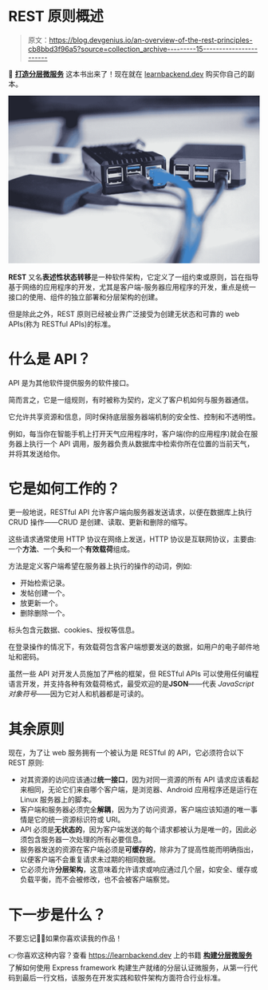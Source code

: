 # REST 原则概述

> 原文：<https://blog.devgenius.io/an-overview-of-the-rest-principles-cb8bbd3f96a5?source=collection_archive---------15----------------------->

🚀 [**打造分层微服务**](https://learnbackend.dev/books/build-layered-microservices) 这本书出来了！现在就在 [learnbackend.dev](https://learnbackend.dev/books/build-layered-microservices) 购买你自己的副本。

![](img/bcbadb0589cdf946cf0bd19d21d772ef.png)

**REST** 又名**表述性状态转移**是一种软件架构，它定义了一组约束或原则，旨在指导基于网络的应用程序的开发，尤其是客户端-服务器应用程序的开发，重点是统一接口的使用、组件的独立部署和分层架构的创建。

但是除此之外，REST 原则已经被业界广泛接受为创建无状态和可靠的 web APIs(称为 RESTful APIs)的标准。

# 什么是 API？

API 是为其他软件提供服务的软件接口。

简而言之，它是一组规则，有时被称为契约，定义了客户机如何与服务器通信。

它允许共享资源和信息，同时保持底层服务器端机制的安全性、控制和不透明性。

例如，每当你在智能手机上打开天气应用程序时，客户端(你的应用程序)就会在服务器上执行一个 API 调用，服务器负责从数据库中检索你所在位置的当前天气，并将其发送给你。

# 它是如何工作的？

更一般地说，RESTful API 允许客户端向服务器发送请求，以便在数据库上执行 CRUD 操作——CRUD 是创建、读取、更新和删除的缩写。

这些请求通常使用 HTTP 协议在网络上发送，HTTP 协议是互联网协议，主要由:一个**方法**、一个**头**和一个**有效载荷**组成。

方法是定义客户端希望在服务器上执行的操作的动词，例如:

*   开始检索记录。
*   发帖创建一个。
*   放更新一个。
*   删除删除一个。

标头包含元数据、cookies、授权等信息。

在登录操作的情况下，有效载荷包含客户端想要发送的数据，如用户的电子邮件地址和密码。

虽然一些 API 对开发人员施加了严格的框架，但 RESTful APIs 可以使用任何编程语言开发，并支持各种有效载荷格式，最受欢迎的是**JSON**——代表 *JavaScript 对象符号*——因为它对人和机器都是可读的。

# 其余原则

现在，为了让 web 服务拥有一个被认为是 RESTful 的 API，它必须符合以下 REST 原则:

*   对其资源的访问应该通过**统一接口**，因为对同一资源的所有 API 请求应该看起来相同，无论它们来自哪个客户端，是浏览器、Android 应用程序还是运行在 Linux 服务器上的脚本。
*   客户端和服务器必须完全**解耦**，因为为了访问资源，客户端应该知道的唯一事情是它的统一资源标识符或 URI。
*   API 必须是**无状态的**，因为客户端发送的每个请求都被认为是唯一的，因此必须包含服务器一次处理的所有必要信息。
*   服务器发送的资源在客户端必须是**可缓存的**，除非为了提高性能而明确指出，以便客户端不会重复请求未过期的相同数据。
*   它必须允许**分层架构**，这意味着允许请求或响应通过几个层，如安全、缓存或负载平衡，而不会被修改，也不会被客户端察觉。

# 下一步是什么？

不要忘记👏🏻如果你喜欢读我的作品！

👉你喜欢这种内容？查看 https://learnbackend.dev 上的书籍 [**构建分层微服务**](https://learnbackend.dev/books/build-layered-microservices) 了解如何使用 Express framework 构建生产就绪的分层认证微服务，从第一行代码到最后一行文档，该服务在开发实践和软件架构方面符合行业标准。
